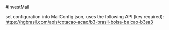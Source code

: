#InvestMail

set configuration into MailConfig.json, uses the following API (key required): https://hgbrasil.com/apis/cotacao-acao/b3-brasil-bolsa-balcao-b3sa3